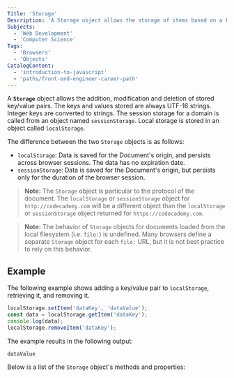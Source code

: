 ```yaml
---
Title: 'Storage'
Description: 'A Storage object allows the storage of items based on a key name.'
Subjects:
  - 'Web Development'
  - 'Computer Science'
Tags:
  - 'Browsers'
  - 'Objects'
CatalogContent:
  - 'introduction-to-javascript'
  - 'paths/front-end-engineer-career-path'
---
```


A **`Storage`** object allows the addition, modification and deletion of stored key/value pairs. The keys and values stored are always UTF-16 strings. Integer keys are converted to strings. The session storage for a domain is called from an object named `sessionStorage`. Local storage is stored in an object called `localStorage`.

The difference between the two `Storage` objects is as follows:

- `localStorage`: Data is saved for the Document's origin, and persists across browser sessions. The data has no expiration date.
- `sessionStorage`: Data is saved for the Document's origin, but persists only for the duration of the browser session.

> **Note:** The `Storage` object is particular to the protocol of the document. The `localStorage` or `sessionStorage` object for `http://codecademy.com` will be a different object than the `localStorage` or `sessionStorage` object returned for `https://codecademy.com`.

<!-- blank -->

> **Note:** The behavior of `Storage` objects for documents loaded from the local filesystem (i.e. `file:`) is undefined. Many browsers define a separate `Storage` object for each `file:` URL, but it is not best practice to rely on this behavior.

## Example

The following example shows adding a key/value pair to `localStorage`, retrieving it, and removing it.

```js
localStorage.setItem('dataKey', 'dataValue');
const data = localStorage.getItem('dataKey');
console.log(data);
localStorage.removeItem('dataKey');
```

The example results in the following output:

```shell
dataValue
```

Below is a list of the `Storage` object's methods and properties:
